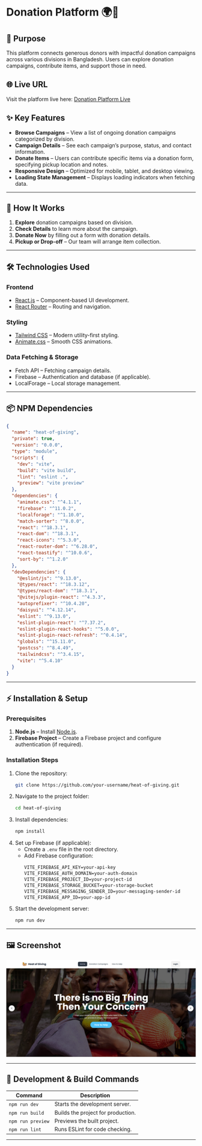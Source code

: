 
# **Donation Platform** 🌍🤝  

## 📌 Purpose  
This platform connects generous donors with impactful donation campaigns across various divisions in Bangladesh. Users can explore donation campaigns, contribute items, and support those in need.  

## 🌐 Live URL  
Visit the platform live here: [Donation Platform Live](https://heat-of-giving.web.app/)  

## ✨ Key Features  
- **Browse Campaigns** – View a list of ongoing donation campaigns categorized by division.  
- **Campaign Details** – See each campaign’s purpose, status, and contact information.  
- **Donate Items** – Users can contribute specific items via a donation form, specifying pickup location and notes.  
- **Responsive Design** – Optimized for mobile, tablet, and desktop viewing.  
- **Loading State Management** – Displays loading indicators when fetching data.  

---

## 🔄 How It Works  
1. **Explore** donation campaigns based on division.  
2. **Check Details** to learn more about the campaign.  
3. **Donate Now** by filling out a form with donation details.  
4. **Pickup or Drop-off** – Our team will arrange item collection.  

---

## 🛠️ Technologies Used  

### **Frontend**  
- [React.js](https://reactjs.org/) – Component-based UI development.  
- [React Router](https://reactrouter.com/) – Routing and navigation.  

### **Styling**  
- [Tailwind CSS](https://tailwindcss.com/) – Modern utility-first styling.  
- [Animate.css](https://animate.style/) – Smooth CSS animations.  

### **Data Fetching & Storage**  
- Fetch API – Fetching campaign details.  
- Firebase – Authentication and database (if applicable).  
- LocalForage – Local storage management.  

---

## 📦 NPM Dependencies  

```json
{
  "name": "heat-of-giving",
  "private": true,
  "version": "0.0.0",
  "type": "module",
  "scripts": {
    "dev": "vite",
    "build": "vite build",
    "lint": "eslint .",
    "preview": "vite preview"
  },
  "dependencies": {
    "animate.css": "^4.1.1",
    "firebase": "^11.0.2",
    "localforage": "^1.10.0",
    "match-sorter": "^8.0.0",
    "react": "^18.3.1",
    "react-dom": "^18.3.1",
    "react-icons": "^5.3.0",
    "react-router-dom": "^6.28.0",
    "react-toastify": "^10.0.6",
    "sort-by": "^1.2.0"
  },
  "devDependencies": {
    "@eslint/js": "^9.13.0",
    "@types/react": "^18.3.12",
    "@types/react-dom": "^18.3.1",
    "@vitejs/plugin-react": "^4.3.3",
    "autoprefixer": "^10.4.20",
    "daisyui": "^4.12.14",
    "eslint": "^9.13.0",
    "eslint-plugin-react": "^7.37.2",
    "eslint-plugin-react-hooks": "^5.0.0",
    "eslint-plugin-react-refresh": "^0.4.14",
    "globals": "^15.11.0",
    "postcss": "^8.4.49",
    "tailwindcss": "^3.4.15",
    "vite": "^5.4.10"
  }
}
```

---

## ⚡ Installation & Setup  

### **Prerequisites**  
1. **Node.js** – Install [Node.js](https://nodejs.org/).  
2. **Firebase Project** – Create a Firebase project and configure authentication (if required).  

### **Installation Steps**  
1. Clone the repository:  
   ```bash
   git clone https://github.com/your-username/heat-of-giving.git
   ```
2. Navigate to the project folder:  
   ```bash
   cd heat-of-giving
   ```
3. Install dependencies:  
   ```bash
   npm install
   ```
4. Set up Firebase (if applicable):  
   - Create a `.env` file in the root directory.  
   - Add Firebase configuration:  
     ```env
     VITE_FIREBASE_API_KEY=your-api-key
     VITE_FIREBASE_AUTH_DOMAIN=your-auth-domain
     VITE_FIREBASE_PROJECT_ID=your-project-id
     VITE_FIREBASE_STORAGE_BUCKET=your-storage-bucket
     VITE_FIREBASE_MESSAGING_SENDER_ID=your-messaging-sender-id
     VITE_FIREBASE_APP_ID=your-app-id
     ```
5. Start the development server:  
   ```bash
   npm run dev
   ```

---

## 🖼️ Screenshot  
![Donation Platform Homepage](https://raw.githubusercontent.com/adnanmahmud0/Heat-of-Giving/refs/heads/main/Screenshot%202025-02-08%20034006.png)  

---

## 🚀 Development & Build Commands  

| Command           | Description                            |
|------------------|--------------------------------|
| `npm run dev`    | Starts the development server. |
| `npm run build`  | Builds the project for production. |
| `npm run preview` | Previews the built project. |
| `npm run lint`   | Runs ESLint for code checking. |

---
